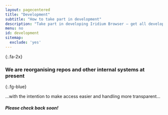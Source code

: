 ```yaml
---
layout: pagecentered
title: "Development"
subtitle: "How to take part in development"
description: "Take part in developing Iridium Browser — get all development information and learn how to develop Iridium Browser"
menu: no
id: development
sitemap:
  exclude: 'yes'
---
```


<span class="fa fa-user-md fa-5x fg-blue"></span>
{:.fa-2x}

### We are reorganising repos and other internal systems at present #
{:.fg-blue}
	  
...with the intention to make access easier and handling more transparent...
	 
##### Please check back soon! #
